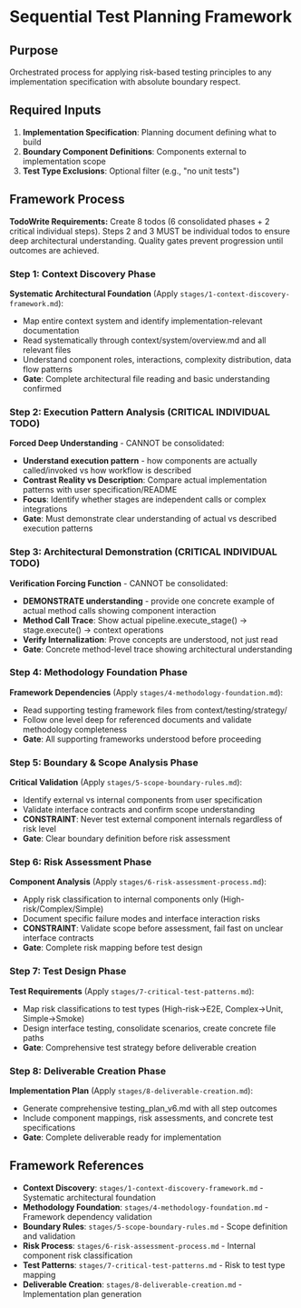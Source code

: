 # Sequential Test Planning Framework

## Purpose
Orchestrated process for applying risk-based testing principles to any implementation specification with absolute boundary respect.

## Required Inputs
1. **Implementation Specification**: Planning document defining what to build
2. **Boundary Component Definitions**: Components external to implementation scope
3. **Test Type Exclusions**: Optional filter (e.g., "no unit tests")

## Framework Process

**TodoWrite Requirements:** Create 8 todos (6 consolidated phases + 2 critical individual steps). Steps 2 and 3 MUST be individual todos to ensure deep architectural understanding. Quality gates prevent progression until outcomes are achieved.

### Step 1: Context Discovery Phase
**Systematic Architectural Foundation** (Apply `stages/1-context-discovery-framework.md`):
- Map entire context system and identify implementation-relevant documentation
- Read systematically through context/system/overview.md and all relevant files
- Understand component roles, interactions, complexity distribution, data flow patterns
- **Gate**: Complete architectural file reading and basic understanding confirmed

### Step 2: Execution Pattern Analysis (CRITICAL INDIVIDUAL TODO)
**Forced Deep Understanding** - CANNOT be consolidated:
- **Understand execution pattern** - how components are actually called/invoked vs how workflow is described
- **Contrast Reality vs Description**: Compare actual implementation patterns with user specification/README
- **Focus**: Identify whether stages are independent calls or complex integrations
- **Gate**: Must demonstrate clear understanding of actual vs described execution patterns

### Step 3: Architectural Demonstration (CRITICAL INDIVIDUAL TODO)
**Verification Forcing Function** - CANNOT be consolidated:
- **DEMONSTRATE understanding** - provide one concrete example of actual method calls showing component interaction
- **Method Call Trace**: Show actual pipeline.execute_stage() → stage.execute() → context operations
- **Verify Internalization**: Prove concepts are understood, not just read
- **Gate**: Concrete method-level trace showing architectural understanding

### Step 4: Methodology Foundation Phase
**Framework Dependencies** (Apply `stages/4-methodology-foundation.md`):
- Read supporting testing framework files from context/testing/strategy/
- Follow one level deep for referenced documents and validate methodology completeness
- **Gate**: All supporting frameworks understood before proceeding

### Step 5: Boundary & Scope Analysis Phase
**Critical Validation** (Apply `stages/5-scope-boundary-rules.md`):
- Identify external vs internal components from user specification
- Validate interface contracts and confirm scope understanding
- **CONSTRAINT**: Never test external component internals regardless of risk level
- **Gate**: Clear boundary definition before risk assessment

### Step 6: Risk Assessment Phase
**Component Analysis** (Apply `stages/6-risk-assessment-process.md`):
- Apply risk classification to internal components only (High-risk/Complex/Simple)
- Document specific failure modes and interface interaction risks
- **CONSTRAINT**: Validate scope before assessment, fail fast on unclear interface contracts
- **Gate**: Complete risk mapping before test design

### Step 7: Test Design Phase
**Test Requirements** (Apply `stages/7-critical-test-patterns.md`):
- Map risk classifications to test types (High-risk→E2E, Complex→Unit, Simple→Smoke)
- Design interface testing, consolidate scenarios, create concrete file paths
- **Gate**: Comprehensive test strategy before deliverable creation

### Step 8: Deliverable Creation Phase
**Implementation Plan** (Apply `stages/8-deliverable-creation.md`):
- Generate comprehensive testing_plan_v6.md with all step outcomes
- Include component mappings, risk assessments, and concrete test specifications
- **Gate**: Complete deliverable ready for implementation

## Framework References
- **Context Discovery**: `stages/1-context-discovery-framework.md` - Systematic architectural foundation
- **Methodology Foundation**: `stages/4-methodology-foundation.md` - Framework dependency validation
- **Boundary Rules**: `stages/5-scope-boundary-rules.md` - Scope definition and validation
- **Risk Process**: `stages/6-risk-assessment-process.md` - Internal component risk classification
- **Test Patterns**: `stages/7-critical-test-patterns.md` - Risk to test type mapping
- **Deliverable Creation**: `stages/8-deliverable-creation.md` - Implementation plan generation
